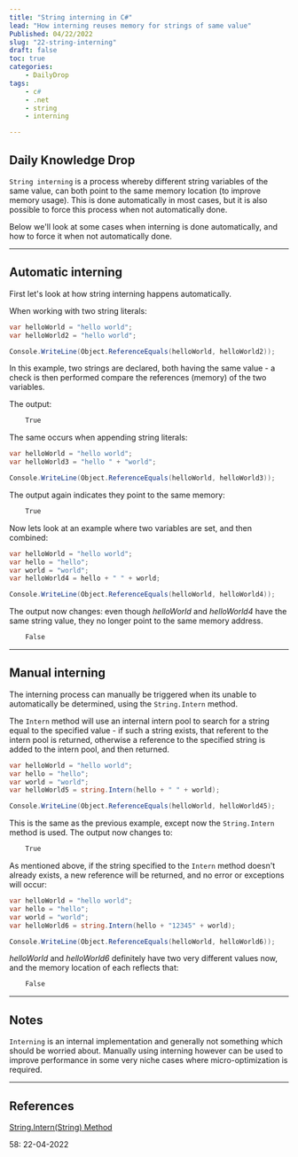 ```yaml
---
title: "String interning in C#"
lead: "How interning reuses memory for strings of same value"
Published: 04/22/2022
slug: "22-string-interning"
draft: false
toc: true
categories:
    - DailyDrop
tags:
    - c#
    - .net
    - string
    - interning

---
```


## Daily Knowledge Drop

`String interning` is a process whereby different string variables of the same value, can both point to the same memory location (to improve memory usage). This is done automatically in most cases, but it is also possible to force this process when not automatically done.

Below we'll look at some cases when interning is done automatically, and how to force it when not automatically done.

---

## Automatic interning

First let's look at how string interning happens automatically.

When working with two string literals:

``` csharp
var helloWorld = "hello world";
var helloWorld2 = "hello world";

Console.WriteLine(Object.ReferenceEquals(helloWorld, helloWorld2));
```

In this example, two strings are declared, both having the same value - a check is then performed compare the references (memory) of the two variables.

The output:

``` powershell
    True
```

The same occurs when appending string literals:

``` csharp
var helloWorld = "hello world";
var helloWorld3 = "hello " + "world";

Console.WriteLine(Object.ReferenceEquals(helloWorld, helloWorld3));
```

The output again indicates they point to the same memory:

``` powershell
    True
```


Now lets look at an example where two variables are set, and then combined: 

``` csharp
var helloWorld = "hello world";
var hello = "hello";
var world = "world";
var helloWorld4 = hello + " " + world;

Console.WriteLine(Object.ReferenceEquals(helloWorld, helloWorld4));
```

The output now changes: even though _helloWorld_ and _helloWorld4_ have the same string value, they no longer point to the same memory address.

``` powershell
    False
```


---

## Manual interning

The interning process can manually be triggered when its unable to automatically be determined, using the `String.Intern` method.

The `Intern` method will use an internal intern pool to search for a string equal to the specified value - if such a string exists, that referent to the intern pool is returned, otherwise a reference to the specified string is added to the intern pool, and then returned.

``` csharp
var helloWorld = "hello world";
var hello = "hello";
var world = "world";
var helloWorld5 = string.Intern(hello + " " + world);

Console.WriteLine(Object.ReferenceEquals(helloWorld, helloWorld45);
```

This is the same as the previous example, except now the `String.Intern` method is used. The output now changes to:

``` powershell
    True
```


As mentioned above, if the string specified to the `Intern` method doesn't already exists, a new reference will be returned, and no error or exceptions will occur:

``` csharp
var helloWorld = "hello world";
var hello = "hello";
var world = "world";
var helloWorld6 = string.Intern(hello + "12345" + world);

Console.WriteLine(Object.ReferenceEquals(helloWorld, helloWorld6));
```

_helloWorld_ and _helloWorld6_ definitely have two very different values now, and the memory location of each reflects that:

``` powershell
    False
```

---

## Notes

`Interning` is an internal implementation and generally not something which should be worried about. Manually using interning however can be used to improve performance in some very niche cases where micro-optimization is required.

---

## References

[String.Intern(String) Method](https://docs.microsoft.com/en-us/dotnet/api/system.string.intern?view=net-6.0)  

<?# DailyDrop ?>58: 22-04-2022<?#/ DailyDrop ?>
